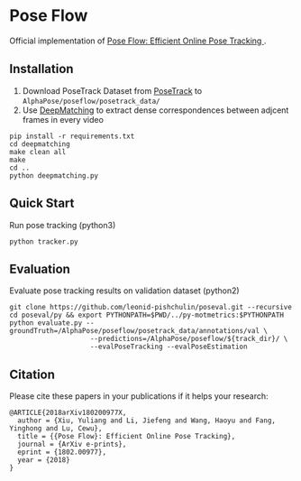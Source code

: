 # Pose Flow

Official implementation of [Pose Flow: Efficient Online Pose Tracking ](https://arxiv.org/abs/1802.00977).

## Installation

1. Download PoseTrack Dataset from [PoseTrack](https://posetrack.net/) to `AlphaPose/poseflow/posetrack_data/`
2. Use [DeepMatching](http://lear.inrialpes.fr/src/deepmatching/) to extract dense correspondences between adjcent frames in every video
```shell
pip install -r requirements.txt
cd deepmatching
make clean all
make
cd ..
python deepmatching.py
```

## Quick Start

Run pose tracking (python3)
```shell
python tracker.py
```

## Evaluation

Evaluate pose tracking results on validation dataset (python2)
```shell
git clone https://github.com/leonid-pishchulin/poseval.git --recursive
cd poseval/py && export PYTHONPATH=$PWD/../py-motmetrics:$PYTHONPATH
python evaluate.py --groundTruth=/AlphaPose/poseflow/posetrack_data/annotations/val \
                    --predictions=/AlphaPose/poseflow/${track_dir}/ \
                    --evalPoseTracking --evalPoseEstimation
```
## Citation
Please cite these papers in your publications if it helps your research:

    @ARTICLE{2018arXiv180200977X,
      author = {Xiu, Yuliang and Li, Jiefeng and Wang, Haoyu and Fang, Yinghong and Lu, Cewu},
      title = {{Pose Flow}: Efficient Online Pose Tracking},
      journal = {ArXiv e-prints},
      eprint = {1802.00977},
      year = {2018}
    }



